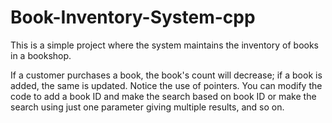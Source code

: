 # Book-Inventory-System-cpp

This is a simple project where the system maintains the inventory of books in a bookshop.


If a customer purchases a book, the book's count will decrease; if a book is added, the same is updated. 
Notice the use of pointers. You can modify the code to add a book ID and make the search based on book ID 
or make the search using just one parameter giving multiple results, and so on.


